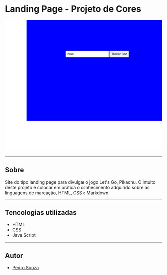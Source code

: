 
 # Landing Page - Projeto de Cores

 ![](./print%20projeto%20cores.png)

 ---
 ## Sobre
 Site do tipo landing page para divulgar o jogo Let's Go, Pikachu.
 O intuito deste projeto é colocar em prática o conhecimento adquirido sobre as linguagens de marcação, HTML, CSS e Markdown.

 ---
 ## Tencologias utilizadas
 - HTML
 - CSS
 - Java Script

 ---
 ## Autor

 - [Pedro Souza](https://github.com/pedroga77)